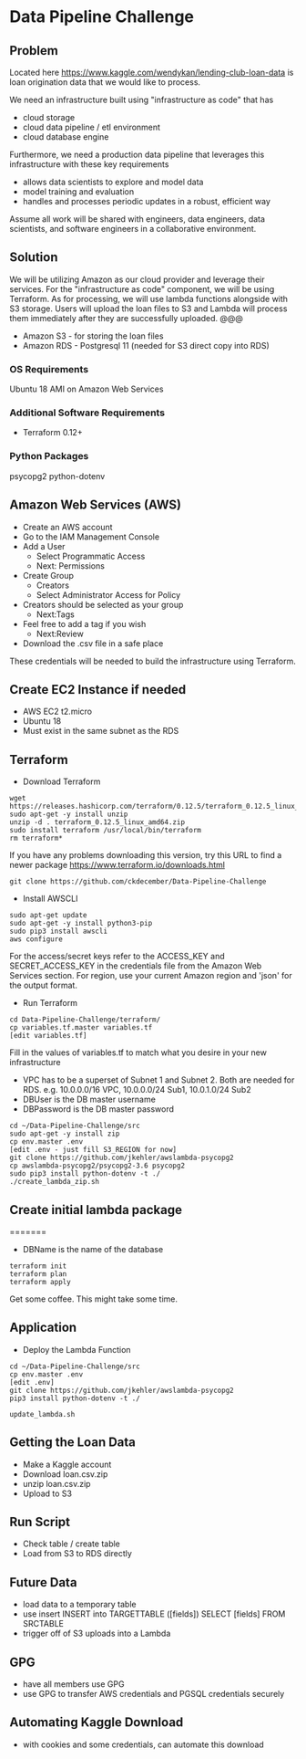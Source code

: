 # Data Pipeline Challenge

## Problem 
Located here https://www.kaggle.com/wendykan/lending-club-loan-data is loan origination data that we would like to process.

We need an infrastructure built using "infrastructure as code" that has 
+ cloud storage
+ cloud data pipeline / etl environment
+ cloud database engine

Furthermore, we need a production data pipeline that leverages this infrastructure with these key requirements
+ allows data scientists to explore and model data
+ model training and evaluation
+ handles and processes periodic updates in a robust, efficient way

Assume all work will be shared with engineers, data engineers, data scientists, and software engineers in a collaborative environment.

## Solution
We will be utilizing Amazon as our cloud provider and leverage their services.  For the "infrastructure as code" component, we will be using Terraform.  As for processing, we will use lambda functions alongside with S3 storage.  Users will upload the loan files to S3 and Lambda will process them immediately after they are successfully uploaded.
@@@




+ Amazon S3 - for storing the loan files  
+ Amazon RDS - Postgresql 11 (needed for S3 direct copy into RDS)  

### OS Requirements
Ubuntu 18 AMI on Amazon Web Services

### Additional Software Requirements
+ Terraform 0.12+

### Python Packages
psycopg2
python-dotenv

## Amazon Web Services (AWS)
+ Create an AWS account
+ Go to the IAM Management Console
+ Add a User
  - Select Programmatic Access
  - Next: Permissions
+ Create Group
  - Creators
  - Select Administrator Access for Policy
+ Creators should be selected as your group
  - Next:Tags
+ Feel free to add a tag if you wish
  - Next:Review
+ Download the .csv file in a safe place

These credentials will be needed to build the infrastructure using Terraform.

## Create EC2 Instance if needed
+ AWS EC2 t2.micro
+ Ubuntu 18
+ Must exist in the same subnet as the RDS

## Terraform
+ Download Terraform
```
wget https://releases.hashicorp.com/terraform/0.12.5/terraform_0.12.5_linux_amd64.zip
sudo apt-get -y install unzip
unzip -d . terraform_0.12.5_linux_amd64.zip
sudo install terraform /usr/local/bin/terraform
rm terraform*
```
If you have any problems downloading this version, try this URL to find a newer package https://www.terraform.io/downloads.html

```
git clone https://github.com/ckdecember/Data-Pipeline-Challenge
```

+ Install AWSCLI
```
sudo apt-get update
sudo apt-get -y install python3-pip
sudo pip3 install awscli
aws configure
```

For the access/secret keys refer to the ACCESS_KEY and SECRET_ACCESS_KEY in the credentials file from the Amazon Web Services section.
For region, use your current Amazon region and 'json' for the output format.

+ Run Terraform
```
cd Data-Pipeline-Challenge/terraform/
cp variables.tf.master variables.tf
[edit variables.tf]
```

Fill in the values of variables.tf to match what you desire in your new infrastructure
+ VPC has to be a superset of Subnet 1 and Subnet 2.  Both are needed for RDS. e.g.  10.0.0.0/16 VPC, 10.0.0.0/24 Sub1, 10.0.1.0/24 Sub2
+ DBUser is the DB master username 
+ DBPassword is the DB master password

```
cd ~/Data-Pipeline-Challenge/src
sudo apt-get -y install zip
cp env.master .env
[edit .env - just fill S3_REGION for now]
git clone https://github.com/jkehler/awslambda-psycopg2
cp awslambda-psycopg2/psycopg2-3.6 psycopg2
sudo pip3 install python-dotenv -t ./
./create_lambda_zip.sh
```

## Create initial lambda package
=======
+ DBName is the name of the database

```
terraform init
terraform plan
terraform apply
```

Get some coffee.  This might take some time.

## Application

+ Deploy the Lambda Function

```
cd ~/Data-Pipeline-Challenge/src
cp env.master .env
[edit .env]
git clone https://github.com/jkehler/awslambda-psycopg2
pip3 install python-dotenv -t ./

update_lambda.sh

```

## Getting the Loan Data 
+ Make a Kaggle account
+ Download loan.csv.zip
+ unzip loan.csv.zip
+ Upload to S3

## Run Script
- Check table / create table
- Load from S3 to RDS directly

## Future Data
+ load data to a temporary table
+ use insert 
INSERT into TARGETTABLE ([fields]) SELECT [fields] FROM SRCTABLE
+ trigger off of S3 uploads into a Lambda

## GPG
+ have all members use GPG
+ use GPG to transfer AWS credentials and PGSQL credentials securely

## Automating Kaggle Download
+ with cookies and some credentials, can automate this download
